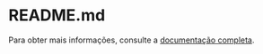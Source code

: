 # README.md

Para obter mais informações, consulte a [documentação completa](https://r1cardopereira.github.io/index.html).


